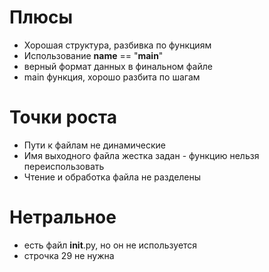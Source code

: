 # Плюсы
* Хорошая структура, разбивка по функциям
* Использование __name__ == "__main__"
* верный формат данных в финальном файле
* main функция, хорошо разбита по шагам


# Точки роста
* Пути к файлам не динамические
* Имя выходного файла жестка задан - функцию нельзя переиспользовать
* Чтение и обработка файла не разделены

# Нетральное
* есть файл __init__.py, но он не используется 
* строчка 29 не нужна